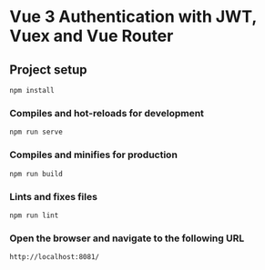 # Vue 3 Authentication with JWT, Vuex and Vue Router

## Project setup
```
npm install
```

### Compiles and hot-reloads for development
```
npm run serve
```

### Compiles and minifies for production
```
npm run build
```

### Lints and fixes files
```
npm run lint
```

### Open the browser and navigate to the following URL
```
http://localhost:8081/
```
